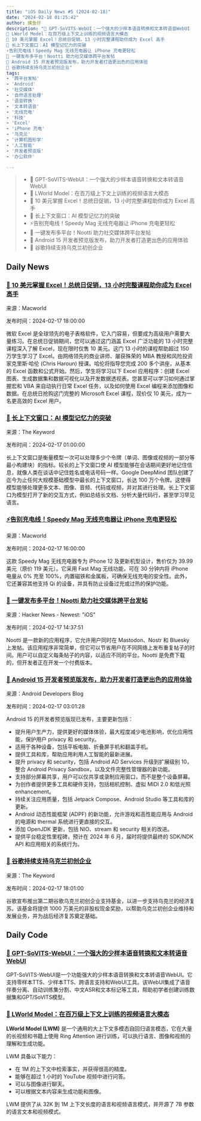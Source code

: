 ```yaml
---
title: "iOS Daily News #5 (2024-02-18)"
date: "2024-02-18 01:25:42"
author: 摸鱼仔
description: "🌟 GPT-SoVITS-WebUI：一个强大的少样本语音转换和文本转语音WebUI
🌟 LWorld Model：在百万级上下文上训练的视频语言大模态
🌟 10 美元掌握 Excel！总统日促销，13 小时完整课程助你成为 Excel 高手
🌟 长上下文窗口：AI 模型记忆力的突破
⚡️告别充电线！Speedy Mag 无线充电器让 iPhone 充电更轻松
📱 一键发布多平台！Nootti 助力社交媒体跨平台发帖
🌟 Android 15 开发者预览版发布，助力开发者打造更出色的应用体验
🌟 谷歌持续支持乌克兰初创企业"
tags: 
- '跨平台发帖'
- 'Android'
- '社交媒体'
- '自然语言处理'
- '语音转换'
- '文本转语音'
- '无线充电'
- '科技'
- 'Excel'
- 'iPhone 充电'
- '乌克兰'
- '计算机图形学'
- '人工智能'
- '开发者预览版'
- '办公软件'

---
```


> * 🌟 GPT-SoVITS-WebUI：一个强大的少样本语音转换和文本转语音WebUI
> * 🌟 LWorld Model：在百万级上下文上训练的视频语言大模态
> * 🌟 10 美元掌握 Excel！总统日促销，13 小时完整课程助你成为 Excel 高手
> * 🌟 长上下文窗口：AI 模型记忆力的突破
> * ⚡️告别充电线！Speedy Mag 无线充电器让 iPhone 充电更轻松
> * 📱 一键发布多平台！Nootti 助力社交媒体跨平台发帖
> * 🌟 Android 15 开发者预览版发布，助力开发者打造更出色的应用体验
> * 🌟 谷歌持续支持乌克兰初创企业

## Daily News
### [🌟 10 美元掌握 Excel！总统日促销，13 小时完整课程助你成为 Excel 高手](https://www.macworld.com/article/2239363/excel-in-microsoft-excel-by-learning-data-visualization-analytics-and-more-for-only-10-during-presidents-day.html)

来源：Macworld

发布时间：2024-02-17 18:00:00

微软 Excel 是全球领先的电子表格软件，它入门容易，但要成为高级用户需要大量练习。在总统日促销期间，您可以通过这门涵盖 Excel 广泛功能的 13 小时完整课程深入了解 Excel，现在限时仅售 10 美元。这门 13 小时的课程帮助超过 150 万学生学习了 Excel。由网络领先的商业讲师、屡获殊荣的 MBA 教授和风险投资家克里斯·哈伦 (Chris Haroun) 授课。哈伦将指导您完成 200 多个讲座，从基本的 Excel 函数和公式开始。然后，学生将学习以下 Excel 应用程序：创建 Excel 图表、生成数据集和数据可视化以及开发数据透视表。您甚至可以学习如何通过掌握宏和 VBA 来自动执行日常 Excel 任务，以及如何使用 Excel 编程来添加图像和数据。在总统日抢购这门完整的 Microsoft Excel 课程，现价仅 10 美元，成为一名更高效的 Excel 用户。

### [🌟 长上下文窗口：AI 模型记忆力的突破](https://blog.google/technology/ai/long-context-window-ai-models/)

来源：The Keyword

发布时间：2024-02-17 01:00:00

长上下文窗口是衡量模型一次可以处理多少个令牌（单词、图像或视频的一部分等最小构建块）的指标。较长的上下文窗口使 AI 模型能够在会话期间更好地记住信息，就像人类在谈话中记住姓名或电话号码一样。Google DeepMind 团队创建了迄今为止任何大规模基础模型中最长的上下文窗口，长达 100 万个令牌。这使得模型能够处理更多文本、图像、音频、代码或视频，并对其进行处理。长上下文窗口为模型打开了新的交互方式，例如总结长文档、分析大量代码行，甚至学习罕见语言。

### [⚡️告别充电线！Speedy Mag 无线充电器让 iPhone 充电更轻松](https://www.macworld.com/article/2239359/this-speedy-wireless-iphone-charger-is-now-just-40-during-presidents-day.html)

来源：Macworld

发布时间：2024-02-17 16:00:00

这款 Speedy Mag 无线充电器专为 iPhone 12 及更新机型设计，售价仅为 39.99 美元（原价 119 美元）。它采用 Fast Mag 无线功能，可在 30 分钟内将 iPhone 电量从 0% 充至 100%，内置磁铁和金属板，可确保无线充电的安全性。此外，它还兼容其他支持 Qi 的设备，并具有防止设备过充或过热的保护功能。

### [📱 一键发布多平台！Nootti 助力社交媒体跨平台发帖](https://techcrunch.com/2024/02/16/cant-decide-between-bluesky-mastodon-and-nostr-noottis-new-app-lets-you-post-to-all-three/)

来源：Hacker News - Newest: "iOS"

发布时间：2024-02-17 14:37:51

Nootti 是一款新的应用程序，它允许用户同时在 Mastodon、Nostr 和 Bluesky 上发帖。该应用程序非常简单，但它可以节省用户在不同网络上发布重复帖子的时间。用户可以自定义每条帖子的内容，以适应不同的平台。Nootti 是免费下载的，但开发者正在开发一个付费版本。

### [🌟 Android 15 开发者预览版发布，助力开发者打造更出色的应用体验](http://android-developers.googleblog.com/2024/02/first-developer-preview-android15.html)

来源：Android Developers Blog

发布时间：2024-02-17 03:01:28

Android 15 的开发者预览版现已发布，主要更新包括：

- 提升用户生产力，提供更好的媒体体验，最大程度减少电池影响，优化应用性能，保护用户 privacy 和 security。
- 适用于各种设备，包括平板电脑、折叠屏手机和翻盖手机。
- 提供工具和库，帮助应用利用人工智能的最新进展。
- 提升 privacy 和 security，包括 Android AD Services 升级到扩展级别 10，整合 Android Privacy Sandbox，以及文件完整性管理器的新功能。
- 支持部分屏幕共享，用户可以仅共享或录制应用窗口，而不是整个设备屏幕。
- 为创作者提供更多工具和硬件支持，包括相机控制、虚拟 MIDI 2.0 和低光照 enhancement。
- 持续关注应用质量，包括 Jetpack Compose、Android Studio 等工具和库的更新。
- Android 动态性能框架 (ADPF) 的新功能，允许游戏和高性能应用与 Android 的电源和 thermal 系统进行更直接的交互。
- 添加 OpenJDK 更新，包括 NIO、stream 和 security 相关的改进。
- 提供平台稳定性里程碑，预计在 2024 年 6 月，届时将提供最终的 SDK/NDK API 和应用相关的系统行为。

### [🌟 谷歌持续支持乌克兰初创企业](https://blog.google/around-the-globe/google-europe/support-for-startups-in-ukraine/)

来源：The Keyword

发布时间：2024-02-17 18:01:00

谷歌宣布推出第二期谷歌乌克兰初创企业支持基金，以进一步支持乌克兰的经济复苏。该基金将提供 1000 万美元的非股权现金奖励，以帮助乌克兰初创企业维持和发展业务，并为战后经济复苏奠定基础。
## Daily Code
### [🌟 GPT-SoVITS-WebUI：一个强大的少样本语音转换和文本转语音WebUI](https://github.com/RVC-Boss/GPT-SoVITS)
 
GPT-SoVITS-WebUI是一个功能强大的少样本语音转换和文本转语音WebUI。它支持零样本TTS、少样本TTS、跨语言支持和WebUI工具。该WebUI集成了语音伴奏分离、自动训练集分割、中文ASR和文本标记等工具，帮助初学者创建训练数据集和GPT/SoVITS模型。

### [🌟 LWorld Model：在百万级上下文上训练的视频语言大模态](https://github.com/LargeWorldModel/LWM)
 
**LWorld Model (LWM)** 是一个通用的大上下文多模态自回归语言模态，它在大量的长视频和书籍上使用 Ring Attention 进行训练，可以执行语言、图像和视频的理解和生成功能。

LWM 具备以下能力：
- 在 1M 的上下文中检索事实，并获得很高的精度。
- 能够在超过 1 小时的 YouTube 视频中进行问答。
- 可以与图像进行聊天。
- 可以根据文本内容来生成功能和图像。

LWM 提供了从 32K 到 1M 上下文长度的语言和视频语言模式，并开源了 7B 参数的语言文本和视频模式。
